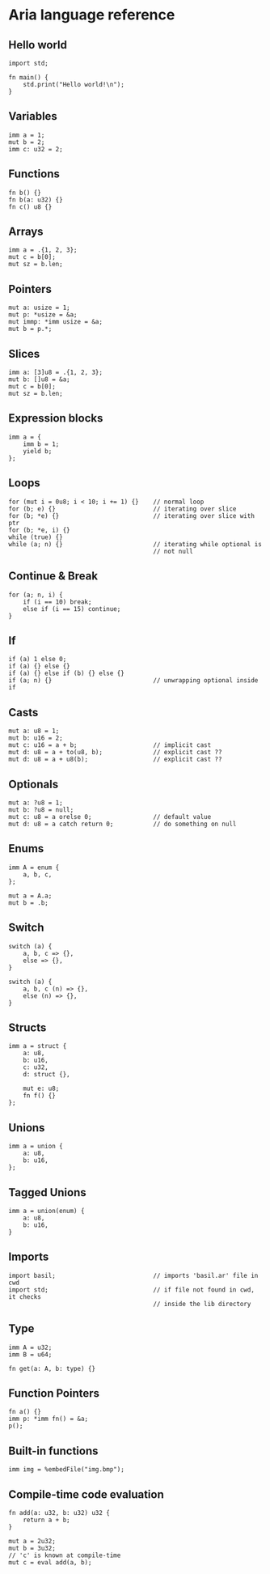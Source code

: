 # Aria language reference

## Hello world

    import std;
    
    fn main() {
        std.print("Hello world!\n");
    }

## Variables

    imm a = 1;
    mut b = 2;
    imm c: u32 = 2;

## Functions

    fn b() {}
    fn b(a: u32) {}
    fn c() u8 {}

## Arrays

    imm a = .{1, 2, 3};
    mut c = b[0];
    mut sz = b.len;

## Pointers

    mut a: usize = 1;
    mut p: *usize = &a;
    mut immp: *imm usize = &a;
    mut b = p.*;

## Slices

    imm a: [3]u8 = .{1, 2, 3};
    mut b: []u8 = &a;
    mut c = b[0];
    mut sz = b.len;

## Expression blocks

    imm a = {
        imm b = 1;
        yield b;
    };

## Loops

    for (mut i = 0u8; i < 10; i += 1) {}    // normal loop
    for (b; e) {}                           // iterating over slice
    for (b; *e) {}                          // iterating over slice with ptr
    for (b; *e, i) {}
    while (true) {}         
    while (a; n) {}                         // iterating while optional is 
                                            // not null

## Continue & Break

    for (a; n, i) {
        if (i == 10) break;
        else if (i == 15) continue;
    }

## If 

    if (a) 1 else 0;
    if (a) {} else {}
    if (a) {} else if (b) {} else {}
    if (a; n) {}                            // unwrapping optional inside if

## Casts

    mut a: u8 = 1;
    mut b: u16 = 2;
    mut c: u16 = a + b;                     // implicit cast
    mut d: u8 = a + to(u8, b);              // explicit cast ??
    mut d: u8 = a + u8(b);                  // explicit cast ??

## Optionals

    mut a: ?u8 = 1;
    mut b: ?u8 = null;
    mut c: u8 = a orelse 0;                 // default value
    mut d: u8 = a catch return 0;           // do something on null

## Enums

    imm A = enum {
        a, b, c,
    };
    
    mut a = A.a;
    mut b = .b;

## Switch

    switch (a) {
        a, b, c => {},
        else => {},
    }
    
    switch (a) {
        a, b, c (n) => {},
        else (n) => {},
    }

## Structs

    imm a = struct {
        a: u8,
        b: u16,
        c: u32,
        d: struct {},
    
        mut e: u8;
        fn f() {}
    };

## Unions

    imm a = union {
        a: u8, 
        b: u16,
    };

## Tagged Unions

    imm a = union(enum) {
        a: u8,
        b: u16,
    }

## Imports

    import basil;                           // imports 'basil.ar' file in cwd
    import std;                             // if file not found in cwd, it checks
                                            // inside the lib directory

## Type

    imm A = u32;
    imm B = u64;
    
    fn get(a: A, b: type) {}

## Function Pointers

    fn a() {}
    imm p: *imm fn() = &a;
    p();

## Built-in functions

    imm img = %embedFile("img.bmp");

## Compile-time code evaluation

    fn add(a: u32, b: u32) u32 {
        return a + b;
    }
    
    mut a = 2u32;
    mut b = 3u32;
    // 'c' is known at compile-time
    mut c = eval add(a, b);